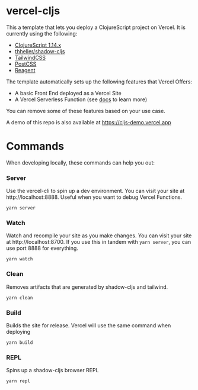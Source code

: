 # vercel-cljs

This a template that lets you deploy a ClojureScript project on Vercel. It is currently using the following:

- [ClojureScript 1.14.x](https://clojurescript.org/)
- [thheller/shadow-cljs](https://github.com/thheller/shadow-cljs)
- [TailwindCSS](https://tailwindcss.com/)
- [PostCSS](https://postcss.org/)
- [Reagent](https://reagent-project.github.io/)

The template automatically sets up the following features that Vercel Offers:

- A basic Front End deployed as a Vercel Site
- A Vercel Serverless Function (see [docs](https://vercel.com/docs/concepts/functions/serverless-functions) to learn more)

You can remove some of these features based on your use case.

A demo of this repo is also available at https://cljs-demo.vercel.app

# Commands

When developing locally, these commands can help you out:

### Server

Use the vercel-cli to spin up a dev environment. You can visit your site
at http://localhost:8888. Useful when you want to debug Vercel Functions.

```shell
yarn server
```

### Watch

Watch and recompile your site as you make changes. You can visit your site at http://localhost:8700.
If you use this in tandem with `yarn server`, you can use port 8888 for everything.

```shell
yarn watch
```

### Clean

Removes artifacts that are generated by shadow-cljs and tailwind.

```shell
yarn clean
```

### Build

Builds the site for release. Vercel will use the same command when deploying

```shell
yarn build
```

### REPL

Spins up a shadow-cljs browser REPL

```shell
yarn repl
```
